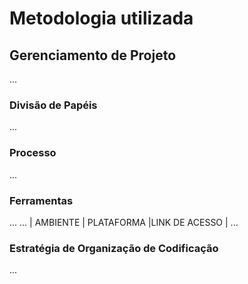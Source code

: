# Metodologia utilizada

## Gerenciamento de Projeto
...
### Divisão de Papéis

...

### Processo

...
  
### Ferramentas

...
...
| AMBIENTE | PLATAFORMA |LINK DE ACESSO                 |
...
### Estratégia de Organização de Codificação 
...
